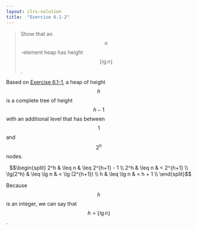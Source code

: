 ```yaml
---
layout: clrs-solution
title:  "Exercise 6.1-2"
---
```

>Show that an $$n$$-element heap has height $$\lfloor \lg n \rfloor$$.

Based on [Exercise 6.1-1](/CLRS/solutions/06/e6.1-1), a heap of height $$h$$ is a complete tree of height $$h - 1$$ with an additional level that has between $$1$$ and $$2^h$$ nodes. 

$$\begin{split}
2^h & \leq n & \leq 2^{h+1} - 1 \\
2^h & \leq n & < 2^{h+1} \\
\lg(2^h) & \leq \lg n & < \lg (2^{h+1}) \\
h & \leq \lg n & < h + 1 \\
\end{split}$$

Because $$h$$ is an integer, we can say that $$h = \lfloor \lg n \rfloor$$.